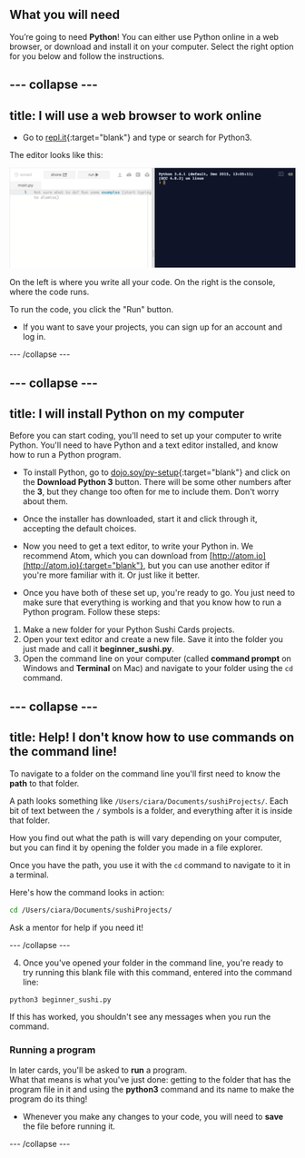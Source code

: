## What you will need

You’re going to need **Python**! You can either use Python online in a web browser, or download and install it on your computer. Select the right option for you below and follow the instructions.

--- collapse ---
---
title: I will use a web browser to work online
---

+ Go to [repl.it](https://repl.it){:target="blank"} and type or search for Python3.

The editor looks like this:

![The Python3 code editor and console](images/replit.png)

On the left is where you write all your code. On the right is the console, where the code runs.

To run the code, you click the "Run" button.

+ If you want to save your projects, you can sign up for an account and log in.

--- /collapse ---

--- collapse ---
---
title: I will install Python on my computer
---

Before you can start coding, you'll need to set up your computer to write Python. You'll need to have Python and a text editor installed, and know how to run a Python program.

+ To install Python, go to [dojo.soy/py-setup](http://dojo.soy/py-setup){:target="blank"} and click on the **Download Python 3** button. There will be some other numbers after the **3**, but they change too often for me to include them. Don't worry about them.

+ Once the installer has downloaded, start it and click through it, accepting the default choices.

+ Now you need to get a text editor, to write your Python in. We recommend Atom, which you can download from [http://atom.io](http://atom.io){:target="blank"}, but you can use another editor if you're more familiar with it. Or just like it better.

+ Once you have both of these set up, you're ready to go. You just need to make sure that everything is working and that you know how to run a Python program. Follow these steps:
 1. Make a new folder for your Python Sushi Cards projects.
 2. Open your text editor and create a new file. Save it into the folder you just made and call it **beginner_sushi.py**.
 3. Open the command line on your computer (called **command prompt** on Windows and **Terminal** on Mac) and navigate to your folder using the `cd` command.

--- collapse ---
---
title: Help! I don't know how to use commands on the command line!
---

To navigate to a folder on the command line you'll first need to know the **path** to that folder.

A path looks something like `/Users/ciara/Documents/sushiProjects/`. Each bit of text between the `/` symbols is a folder, and everything after it is inside that folder.

How you find out what the path is will vary depending on your computer, but you can find it by opening the folder you made in a file explorer.

Once you have the path, you use it with the `cd` command to navigate to it in a terminal.

Here's how the command looks in action:

```bash
cd /Users/ciara/Documents/sushiProjects/
```

Ask a mentor for help if you need it!

--- /collapse ---

 4. Once you've opened your folder in the command line, you're ready to try running this blank file with this command, entered into the command line:
  ```bash
  python3 beginner_sushi.py
  ```
  If this has worked, you shouldn't see any messages when you run the command.

### Running a program
In later cards, you'll be asked to **run** a program.   
What that means is what you've just done: getting to the folder that has the program file in it and using the **python3** command and its name to make the program do its thing!

+ Whenever you make any changes to your code, you will need to **save** the file before running it.

--- /collapse ---

